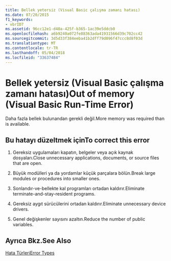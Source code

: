 ```yaml
---
title: Bellek yetersiz (Visual Basic çalışma zamanı hatası)
ms.date: 07/20/2015
f1_keywords:
- vbrID7
ms.assetid: 96cc12e1-d40a-425f-b365-1ac39e5ddcb0
ms.openlocfilehash: a6b9240a072fe88363ada41931566d39c702cc42
ms.sourcegitcommit: 3d5d33f384eeba41b2dff79d096f47ccc8d8f03d
ms.translationtype: MT
ms.contentlocale: tr-TR
ms.lasthandoff: 05/04/2018
ms.locfileid: "33637484"
---
```

# <a name="out-of-memory-visual-basic-run-time-error"></a><span data-ttu-id="5a40a-102">Bellek yetersiz (Visual Basic çalışma zamanı hatası)</span><span class="sxs-lookup"><span data-stu-id="5a40a-102">Out of memory (Visual Basic Run-Time Error)</span></span>
<span data-ttu-id="5a40a-103">Daha fazla bellek bulunandan gerekli değil.</span><span class="sxs-lookup"><span data-stu-id="5a40a-103">More memory was required than is available.</span></span>  
  
## <a name="to-correct-this-error"></a><span data-ttu-id="5a40a-104">Bu hatayı düzeltmek için</span><span class="sxs-lookup"><span data-stu-id="5a40a-104">To correct this error</span></span>  
  
1.  <span data-ttu-id="5a40a-105">Gereksiz uygulamaları kapatın, belgeler veya açık kaynak dosyaları.</span><span class="sxs-lookup"><span data-stu-id="5a40a-105">Close unnecessary applications, documents, or source files that are open.</span></span>  
  
2.  <span data-ttu-id="5a40a-106">Büyük modülleri ya da yordamlar küçük parçalara bölün.</span><span class="sxs-lookup"><span data-stu-id="5a40a-106">Break large modules or procedures into smaller ones.</span></span>  
  
3.  <span data-ttu-id="5a40a-107">Sonlandır-ve-bellekte kal programları ortadan kaldırır.</span><span class="sxs-lookup"><span data-stu-id="5a40a-107">Eliminate terminate-and-stay-resident programs.</span></span>  
  
4.  <span data-ttu-id="5a40a-108">Gereksiz aygıt sürücülerini ortadan kaldırır.</span><span class="sxs-lookup"><span data-stu-id="5a40a-108">Eliminate unnecessary device drivers.</span></span>  
  
5.  <span data-ttu-id="5a40a-109">Genel değişkenler sayısını azaltın.</span><span class="sxs-lookup"><span data-stu-id="5a40a-109">Reduce the number of public variables.</span></span>  
  
## <a name="see-also"></a><span data-ttu-id="5a40a-110">Ayrıca Bkz.</span><span class="sxs-lookup"><span data-stu-id="5a40a-110">See Also</span></span>  
 [<span data-ttu-id="5a40a-111">Hata Türleri</span><span class="sxs-lookup"><span data-stu-id="5a40a-111">Error Types</span></span>](../../visual-basic/programming-guide/language-features/error-types.md)
